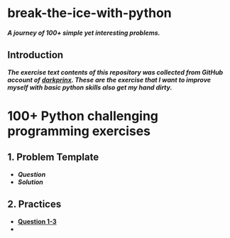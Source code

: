 
# break-the-ice-with-python

***A journey of 100+ simple yet interesting problems.***

## Introduction

***The exercise text contents of this repository was collected from GitHub account of [darkprinx](https://github.com/darkprinx/break-the-ice-with-python). These are the exercise that I want to improve myself with basic python skills also get my hand dirty.***

# 100+ Python challenging programming exercises

## 1. Problem Template

* ***Question***
* ***Solution***

## 2. Practices

* **[Question 1-3](https://github.com/polo871209/break-the-ice-with-python/blob/main/md/Question%201-3.md "Question 1-3")**
* 